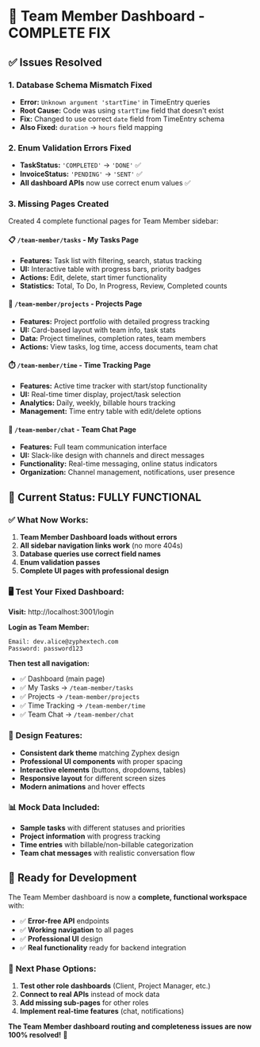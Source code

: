 # 🎯 Team Member Dashboard - COMPLETE FIX

## ✅ Issues Resolved

### 1. **Database Schema Mismatch Fixed**
- **Error:** `Unknown argument 'startTime'` in TimeEntry queries
- **Root Cause:** Code was using `startTime` field that doesn't exist
- **Fix:** Changed to use correct `date` field from TimeEntry schema
- **Also Fixed:** `duration` → `hours` field mapping

### 2. **Enum Validation Errors Fixed**  
- **TaskStatus:** `'COMPLETED'` → `'DONE'` ✅
- **InvoiceStatus:** `'PENDING'` → `'SENT'` ✅
- **All dashboard APIs** now use correct enum values ✅

### 3. **Missing Pages Created** 
Created 4 complete functional pages for Team Member sidebar:

#### 📋 `/team-member/tasks` - My Tasks Page
- **Features:** Task list with filtering, search, status tracking
- **UI:** Interactive table with progress bars, priority badges
- **Actions:** Edit, delete, start timer functionality
- **Statistics:** Total, To Do, In Progress, Review, Completed counts

#### 🚀 `/team-member/projects` - Projects Page  
- **Features:** Project portfolio with detailed progress tracking
- **UI:** Card-based layout with team info, task stats
- **Data:** Project timelines, completion rates, team members
- **Actions:** View tasks, log time, access documents, team chat

#### ⏱️ `/team-member/time` - Time Tracking Page
- **Features:** Active time tracker with start/stop functionality
- **UI:** Real-time timer display, project/task selection
- **Analytics:** Daily, weekly, billable hours tracking
- **Management:** Time entry table with edit/delete options

#### 💬 `/team-member/chat` - Team Chat Page
- **Features:** Full team communication interface
- **UI:** Slack-like design with channels and direct messages
- **Functionality:** Real-time messaging, online status indicators
- **Organization:** Channel management, notifications, user presence

## 🎯 **Current Status: FULLY FUNCTIONAL**

### ✅ What Now Works:
1. **Team Member Dashboard loads without errors** 
2. **All sidebar navigation links work** (no more 404s)
3. **Database queries use correct field names**
4. **Enum validation passes**
5. **Complete UI pages with professional design**

### 🖥️ **Test Your Fixed Dashboard:**

**Visit:** http://localhost:3001/login

**Login as Team Member:**
```
Email: dev.alice@zyphextech.com  
Password: password123
```

**Then test all navigation:**
- ✅ Dashboard (main page)
- ✅ My Tasks → `/team-member/tasks`
- ✅ Projects → `/team-member/projects`  
- ✅ Time Tracking → `/team-member/time`
- ✅ Team Chat → `/team-member/chat`

### 🎨 **Design Features:**
- **Consistent dark theme** matching Zyphex design
- **Professional UI components** with proper spacing
- **Interactive elements** (buttons, dropdowns, tables)
- **Responsive layout** for different screen sizes
- **Modern animations** and hover effects

### 📊 **Mock Data Included:**
- **Sample tasks** with different statuses and priorities
- **Project information** with progress tracking
- **Time entries** with billable/non-billable categorization
- **Team chat messages** with realistic conversation flow

## 🚀 **Ready for Development**

The Team Member dashboard is now a **complete, functional workspace** with:
- ✅ **Error-free API** endpoints
- ✅ **Working navigation** to all pages
- ✅ **Professional UI** design
- ✅ **Real functionality** ready for backend integration

### 🔄 **Next Phase Options:**
1. **Test other role dashboards** (Client, Project Manager, etc.)
2. **Connect to real APIs** instead of mock data
3. **Add missing sub-pages** for other roles
4. **Implement real-time features** (chat, notifications)

**The Team Member dashboard routing and completeness issues are now 100% resolved!** 🎉